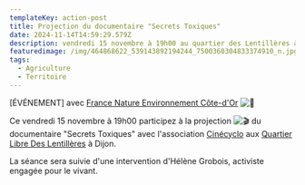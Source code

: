 ```yaml
---
templateKey: action-post
title: Projection du documentaire "Secrets Toxiques"
date: 2024-11-14T14:59:29.579Z
description: vendredi 15 novembre à 19h00 au quartier des Lentillères à Dijon.
featuredimage: /img/464868622_539143892194244_7500360304833374910_n.jpg
tags:
  - Agriculture
  - Territoire
---
```

<!--StartFragment-->

\[ÉVÉNEMENT] avec [France Nature Environnement Côte-d'Or](https://www.facebook.com/fnecotedor?__cft__[0]=AZVB3Kybzg4Uq4aVeBJpkU2dRaj81Wp6AFJWSjWwgiiO81u7iBAFTGjDqqajf0ARSwhwukeaTZs0hWoaTESfEt_UIbcmMJMF4R6m6C64dCaRT1Z9D4VpApqY4k2DSDbLRSxxJO9aHsjzrNcFWPEE0Dl_9eSVSs4-1ZDAwEXXoHSUxLNmlutM-7tGvsQlUFY-BzUnrACduKnjHepCo3BXVnODLuAXx3D3ESHfoRMOe0O3Rw&__tn__=-]K-R) ![🦔](https://static.xx.fbcdn.net/images/emoji.php/v9/t2c/1/16/1f994.png)

Ce vendredi 15 novembre à 19h00 participez à la projection ![🎬](https://static.xx.fbcdn.net/images/emoji.php/v9/t2d/1/16/1f3ac.png) du documentaire "Secrets Toxiques" avec l'association [Cinécyclo](https://www.facebook.com/@cinecyclo/?__cft__[0]=AZVB3Kybzg4Uq4aVeBJpkU2dRaj81Wp6AFJWSjWwgiiO81u7iBAFTGjDqqajf0ARSwhwukeaTZs0hWoaTESfEt_UIbcmMJMF4R6m6C64dCaRT1Z9D4VpApqY4k2DSDbLRSxxJO9aHsjzrNcFWPEE0Dl_9eSVSs4-1ZDAwEXXoHSUxLNmlutM-7tGvsQlUFY-BzUnrACduKnjHepCo3BXVnODLuAXx3D3ESHfoRMOe0O3Rw&__tn__=-]K-R) aux [Quartier Libre Des Lentillères](https://www.facebook.com/quartierdeslentilleres?__cft__[0]=AZVB3Kybzg4Uq4aVeBJpkU2dRaj81Wp6AFJWSjWwgiiO81u7iBAFTGjDqqajf0ARSwhwukeaTZs0hWoaTESfEt_UIbcmMJMF4R6m6C64dCaRT1Z9D4VpApqY4k2DSDbLRSxxJO9aHsjzrNcFWPEE0Dl_9eSVSs4-1ZDAwEXXoHSUxLNmlutM-7tGvsQlUFY-BzUnrACduKnjHepCo3BXVnODLuAXx3D3ESHfoRMOe0O3Rw&__tn__=-]K-R) à Dijon.

La séance sera suivie d'une intervention d'Hélène Grobois, activiste engagée pour le vivant.

<!--EndFragment-->
